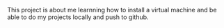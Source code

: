 This project is about me learnning how to install a virtual machine
and be able to do my projects locally and push to github.
